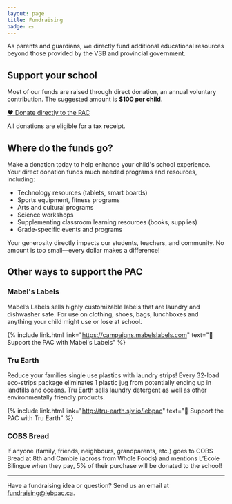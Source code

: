 ```yaml
---
layout: page
title: Fundraising
badge: 💵
---
```


As parents and guardians, we directly fund additional educational resources beyond those provided by the VSB and provincial government.

## Support your school

Most of our funds are raised through direct donation, an annual voluntary contribution. The suggested amount is **$100 per child**.

<a class="message message-icon" href="{% link donate.html %}">
  ❤️ Donate directly to the PAC
</a>

<p class="fundraiser-details">All donations are eligible for a tax receipt.</p>

## Where do the funds go?

Make a donation today to help enhance your child's school experience. Your direct donation funds much needed programs and resources, including:

* Technology resources (tablets, smart boards)
* Sports equipment, fitness programs
* Arts and cultural programs
* Science workshops
* Supplementing classroom learning resources (books, supplies)
* Grade-specific events and programs

Your generosity directly impacts our students, teachers, and community. No amount is too small—every dollar makes a difference!

## Other ways to support the PAC

### Mabel's Labels

Mabel’s Labels sells highly customizable labels that are laundry and dishwasher safe. For use on clothing, shoes, bags, lunchboxes and anything your child might use or lose at school.

{% include link.html link="https://campaigns.mabelslabels.com" text="🔗 Support the PAC with Mabel's Labels" %}

### Tru Earth

Reduce your families single use plastics with laundry strips! Every 32-load eco-strips package eliminates 1 plastic jug from potentially ending up in landfills and oceans. Tru Earth sells laundry detergent as well as other environmentally friendly products.

{% include link.html link="http://tru-earth.sjv.io/lebpac" text="🔗 Support the PAC with Tru Earth" %}

### COBS Bread

If anyone (family, friends, neighbours, grandparents, etc.) goes to COBS Bread at 8th and Cambie (across from Whole Foods) and mentions L’École Bilingue when they pay, 5% of their purchase will be donated to the school!

---

Have a fundraising idea or question? Send us an email at [fundraising@lebpac.ca](mailto:fundraising@lebpac.ca).